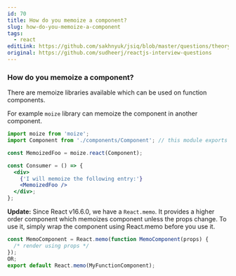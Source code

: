 ```yaml
---
id: 70
title: How do you memoize a component?
slug: how-do-you-memoize-a-component
tags:
  - react
editLink: https://github.com/sakhnyuk/jsiq/blob/master/questions/theory/react/70.md
original: https://github.com/sudheerj/reactjs-interview-questions
---
```


### How do you memoize a component?

There are memoize libraries available which can be used on function components.

For example `moize` library can memoize the component in another component.

```jsx
import moize from 'moize';
import Component from './components/Component'; // this module exports a non-memoized component

const MemoizedFoo = moize.react(Component);

const Consumer = () => {
  <div>
    {'I will memoize the following entry:'}
    <MemoizedFoo />
  </div>;
};
```

**Update:** Since React v16.6.0, we have a `React.memo`. It provides a higher order component which memoizes component unless the props change. To use it, simply wrap the component using React.memo before you use it.

```js
const MemoComponent = React.memo(function MemoComponent(props) {
  /* render using props */
});
OR;
export default React.memo(MyFunctionComponent);
```